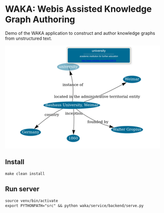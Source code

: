 # WAKA: Webis Assisted Knowledge Graph Authoring

Demo of the WAKA application to construct and author knowledge graphs from unstructured text. 

![Example visualization](kg-visualization.png)

## Install

```shell
make clean install
```

## Run server

```shell
source venv/bin/activate
export PYTHONPATH="src" && python waka/service/backend/serve.py
```